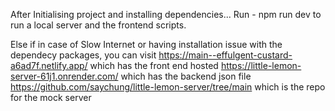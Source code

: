 After Initialising project and installing dependencies...
Run - 
 npm run dev to run a local server and the frontend scripts.


Else if in case of Slow Internet or having installation issue with the dependecy packages, you can visit 
https://main--effulgent-custard-a6ad7f.netlify.app/ which has the front end hosted
https://little-lemon-server-61j1.onrender.com/ which has the backend json file
https://github.com/saychung/little-lemon-server/tree/main which is the repo for the mock server


